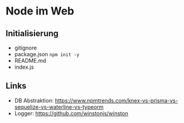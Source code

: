 # Node im Web

## Initialisierung

* gitignore
* package.json `npm init -y`
* README.md
* index.js

## Links
* DB Abstraktion: https://www.npmtrends.com/knex-vs-prisma-vs-sequelize-vs-waterline-vs-typeorm
* Logger: https://github.com/winstonjs/winston